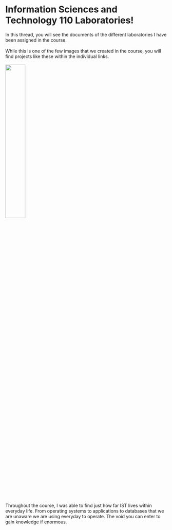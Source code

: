 <h1>Information Sciences and Technology 110 Laboratories!</h1>
In this thread, you will see the documents of the different laboratories I have been assigned in the course.
<br>
<br>
While this is one of the few images that we created in the course, you will find projects like these within the individual links.
<br>
<br>
<img src="https://github.com/user-attachments/assets/056ff56b-6f2d-4b1c-96cd-99e8fe1ca304" height="35%" width="35%" />
<br>
Throughout the course, I was able to find just how far IST lives within everyday life. From operating systems to applications to databases that we are unaware we are using everyday to operate. The void you can enter to gain knowledge if enormous.
